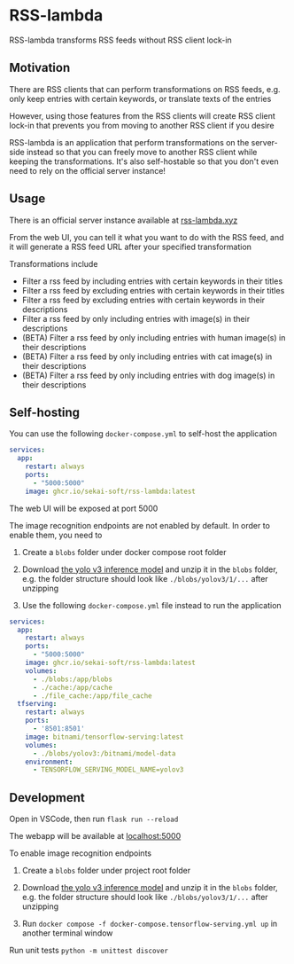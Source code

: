 # RSS-lambda

RSS-lambda transforms RSS feeds without RSS client lock-in

## Motivation

There are RSS clients that can perform transformations on RSS feeds, e.g. only keep entries with certain keywords, or translate texts of the entries

However, using those features from the RSS clients will create RSS client lock-in that prevents you from moving to another RSS client if you desire

RSS-lambda is an application that perform transformations on the server-side instead so that you can freely move to another RSS client while keeping the transformations. It's also self-hostable so that you don't even need to rely on the official server instance!

## Usage

There is an official server instance available at [rss-lambda.xyz](https://rss-lambda.xyz)

From the web UI, you can tell it what you want to do with the RSS feed, and it will generate a RSS feed URL after your specified transformation

Transformations include
* Filter a rss feed by including entries with certain keywords in their titles
* Filter a rss feed by excluding entries with certain keywords in their titles
* Filter a rss feed by excluding entries with certain keywords in their descriptions
* Filter a rss feed by only including entries with image(s) in their descriptions
* (BETA) Filter a rss feed by only including entries with human image(s) in their descriptions
* (BETA) Filter a rss feed by only including entries with cat image(s) in their descriptions
* (BETA) Filter a rss feed by only including entries with dog image(s) in their descriptions

## Self-hosting

You can use the following `docker-compose.yml` to self-host the application
```yaml
services:
  app:
    restart: always
    ports:
      - "5000:5000"
    image: ghcr.io/sekai-soft/rss-lambda:latest
```

The web UI will be exposed at port 5000

The image recognition endpoints are not enabled by default. In order to enable them, you need to

1. Create a `blobs` folder under docker compose root folder

2. Download [the yolo v3 inference model](https://s3.us-west-1.wasabisys.com/rss-lambda-blobs/yolov3.zip) and unzip it in the `blobs` folder, e.g. the folder structure should look like `./blobs/yolov3/1/...` after unzipping

3. Use the following `docker-compose.yml` file instead to run the application
```yaml
services:
  app:
    restart: always
    ports:
      - "5000:5000"
    image: ghcr.io/sekai-soft/rss-lambda:latest
    volumes:
      - ./blobs:/app/blobs
      - ./cache:/app/cache
      - ./file_cache:/app/file_cache
  tfserving:
    restart: always
    ports:
      - '8501:8501'
    image: bitnami/tensorflow-serving:latest
    volumes:
      - ./blobs/yolov3:/bitnami/model-data
    environment:
      - TENSORFLOW_SERVING_MODEL_NAME=yolov3
```

## Development

Open in VSCode, then run `flask run --reload`

The webapp will be available at [localhost:5000](http://localhost:5000)

To enable image recognition endpoints

1. Create a `blobs` folder under project root folder

2. Download [the yolo v3 inference model](https://s3.us-west-1.wasabisys.com/rss-lambda-blobs/yolov3.zip) and unzip it in the `blobs` folder, e.g. the folder structure should look like `./blobs/yolov3/1/...` after unzipping

3. Run `docker compose -f docker-compose.tensorflow-serving.yml up` in another terminal window

Run unit tests `python -m unittest discover`
